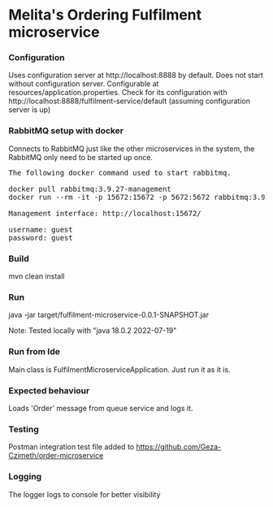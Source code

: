 # Melita's Ordering Fulfilment microservice

### Configuration

Uses configuration server at http://localhost:8888 by default.
Does not start without configuration server.
Configurable at resources/application.properties.
Check for its configuration with http://localhost:8888/fulfilment-service/default (assuming configuration server is up)

### RabbitMQ setup with docker

Connects to RabbitMQ just like the other microservices in the system, the RabbitMQ only need to be started up once.
<pre>
The following docker command used to start rabbitmq.

docker pull rabbitmq:3.9.27-management
docker run --rm -it -p 15672:15672 -p 5672:5672 rabbitmq:3.9.27-management

Management interface: http://localhost:15672/

username: guest
password: guest
</pre>
### Build

mvn clean install

### Run

java -jar target/fulfilment-microservice-0.0.1-SNAPSHOT.jar

Note:
Tested locally with "java 18.0.2 2022-07-19"

### Run from Ide
Main class is FulfilmentMicroserviceApplication.
Just run it as it is.

### Expected behaviour

Loads 'Order' message from queue service and logs it. 


### Testing

Postman integration test file added to https://github.com/Geza-Czimeth/order-microservice

### Logging

The logger logs to console for better visibility
